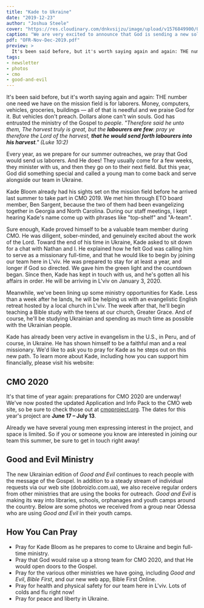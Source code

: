 ```yaml
---
title: "Kade to Ukraine"
date: "2019-12-23"
author: "Joshua Steele"
cover: "https://res.cloudinary.com/dnkvsijzu/image/upload/v1576849900/OFReport/2019-12-23-kade-to-ukraine/kade-tracting-12-6_hyagya.jpg"
caption: "We are very excited to announce that God is sending a new soldier to the front lines. We'd like you to meet Kade Bloom!"
pdf: "OFR-Nov-Dec-2019.pdf"
preview: >
  It's been said before, but it's worth saying again and again: THE number one need we have on the mission field is for laborers. Money, computers, vehicles, groceries, buildings — all of that is needful and we praise God for it. But vehicles don't preach. Dollars alone can't win souls. God has entrusted the ministry of the Gospel to *people*.
tags:
- newsletter
- photos
- cmo
- good-and-evil
---
```


It's been said before, but it's worth saying again and again: THE number one need we have on the mission field is for laborers. Money, computers, vehicles, groceries, buildings — all of that is needful and we praise God for it. But vehicles don't preach. Dollars alone can't win souls. God has entrusted the ministry of the Gospel to *people*. *"Therefore said he unto them, The harvest truly is great, but the **labourers are few**: pray ye therefore the Lord of the harvest, **that he would send forth labourers into his harvest**." (Luke 10:2)*

<article-callout content="OFR-Nov-Dec-2019.pdf" :download="true" />

Every year, as we prepare for our summer outreaches, we pray that God would send us laborers. And He does! They usually come for a few weeks, they minister with us, and then they go on to their next field. But this year, God did something special and called a young man to come back and serve alongside our team in Ukraine.

Kade Bloom already had his sights set on the mission field before he arrived last summer to take part in CMO 2019. We met him through ETO board member, Ben Sargent, because the two of them had been evangelizing together in Georgia and North Carolina. During our staff meetings, I kept hearing Kade's name come up with phrases like "top-shelf" and "A-team".

<article-image publicId="OFReport/2019-12-23-kade-to-ukraine/kade-ben-airport_m9i03x.jpg" width="768" caption="Kade arrives in L’viv for CMO 2019 and is met by Ben Sargent."/>

Sure enough, Kade proved himself to be a valuable team member during CMO. He was diligent, sober-minded, and genuinely excited about the work of the Lord. Toward the end of his time in Ukraine, Kade asked to sit down for a chat with Nathan and I. He explained how he felt God was calling him to serve as a missionary full-time, and that he would like to begin by joining our team here in L'viv. He was prepared to stay for at least a year, and longer if God so directed. We gave him the green light and the countdown began. Since then, Kade has kept in touch with us, and he's gotten all his affairs in order. He will be arriving in L'viv on January 3, 2020.

<article-image publicId="OFReport/2019-12-23-kade-to-ukraine/kade-and-family_evp6gi.jpg" width="768" caption="Kade and his family in Georgia"/>

Meanwhile, we've been lining up some ministry opportunities for Kade. Less than a week after he lands, he will be helping us with an evangelistic English retreat hosted by a local church in L'viv. The week after that, he'll begin teaching a Bible study with the teens at our church, Greater Grace. And of course, he'll be studying Ukrainian and spending as much time as possible with the Ukrainian people.

<article-image publicId="OFReport/2019-12-23-kade-to-ukraine/tracting-usa_gmkq85.jpg" height="768" caption="Kade and some friends passing out Gospel tracts in the States"/>

<article-image publicId="OFReport/2019-12-23-kade-to-ukraine/witnessing-apartment-complex_xc1mr3.jpg" width="768" caption="Ministry at an apartment complex"/>

Kade has already been very active in evangelism in the U.S., in Peru, and of course, in Ukraine. He has shown himself to be a faithful man and a real missionary. We'd like to ask you to pray for Kade as he steps out on this new path. To learn more about Kade, including how you can support him financially, please visit his website:

<article-button text="kadebloomukraine.com" path="https://kadebloomukraine.com/" :outline="true" :center="true" :external="true" margin="t"/>

## CMO 2020

It's that time of year again: preparations for CMO 2020 are underway! We've now posted the updated Application and Info Pack to the CMO web site, so be sure to check those out at [cmoproject.org](https://cmoproject.org/). The dates for this year's project are **June 17 – July 13**.

<article-image publicId="OFReport/2019-12-23-kade-to-ukraine/camping-cmo-2019_z7gv3z.jpg" width="768" caption="Kade and Nelson set up camp during CMO 2019."/>

Already we have several young men expressing interest in the project, and space is limited. So if you or someone you know are interested in joining our team this summer, be sure to get in touch right away!

<article-svg name="cmo-logo" width="250" link="https://cmoproject.org/" alt="Carpathian Mountain Outreach" margin="t" />

## Good and Evil Ministry

The new Ukrainian edition of *Good and Evil* continues to reach people with the message of the Gospel. In addition to a steady stream of individual requests via our web site (dobroizlo.com.ua), we also receive regular orders from other ministries that are using the books for outreach. *Good and Evil* is making its way into libraries, schools, orphanages and youth camps around the country. Below are some photos we received from a group near Odessa who are using *Good and Evil* in their youth camps.

<article-image publicId="OFReport/2019-12-23-kade-to-ukraine/image5_nydewt.jpg" height="768" />

<article-image publicId="OFReport/2019-12-23-kade-to-ukraine/image7_tiiarg.jpg" height="768" />

<article-image publicId="OFReport/2019-12-23-kade-to-ukraine/image3_cajfzt.jpg" width="768" />

## How You Can Pray

* Pray for Kade Bloom as he prepares to come to Ukraine and begin full-time ministry.
* Pray that God would raise up a strong team for CMO 2020, and that He would open doors to the Gospel.
* Pray for the various other ministries we have going, including *Good and Evil*, *Bible First*, and our new web app, Bible First Online.
* Pray for health and physical safety for our team here in L'viv. Lots of colds and flu right now!
* Pray for peace and liberty in Ukraine. 

<article-callout content="Keep scrolling for more photos from our family and ministry!" />

<article-image publicId="OFReport/2019-12-23-kade-to-ukraine/lutsk-bible-first-students_lkcqml.jpg" width="768" caption="We recently took a trip to Lutsk to visit several of our Bible First students."/>

<article-image publicId="OFReport/2019-12-23-kade-to-ukraine/lutsk-castle_irbe7i.jpg" width="768" caption="While in Lutsk, we took the opportunity to visit [Lubart's Castle](https://castles.com.ua/luck.html). It was pretty interesting!"/>

<article-image publicId="OFReport/2019-12-23-kade-to-ukraine/lutsk-castle-model_mgfa1h.jpg" width="768" caption="A small model of the castle just outside the main gate."/>

<article-image publicId="OFReport/2019-12-23-kade-to-ukraine/IMG_2740_rucgur.jpg" width="768" caption="Last week, David and I went together for haircuts. It was David's first time."/>

<article-image publicId="OFReport/2019-12-23-kade-to-ukraine/IMG_2754_wjmjfk.jpg" width="768" caption="I think he pretty much charmed everyone in the place. 🥰"/>
